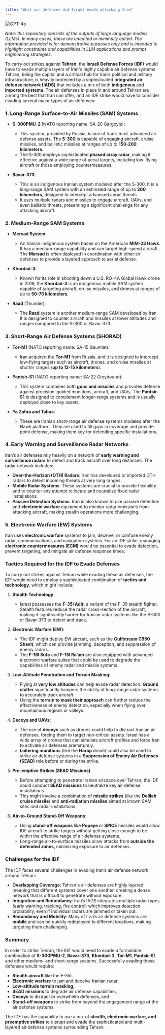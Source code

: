 ```yaml
---
title: "What air defences did Israel evade attacking Iran"
---
```

![GPT-4o](https://img.shields.io/badge/GPT--4o-3333FF?style=for-the-badge&logo=openai&logoColor=white)



*Note: this repository consists of the outputs of large language models (LLMs). In many cases, these are unedited or minimally edited. The information provided is for demonstrative purposes only and is intended to highlight constraints and capabilities in LLM applications and prompt engineering strategies.*

To carry out strikes against **Tehran**, the **Israeli Defense Forces (IDF)** would have to evade multiple layers of Iran's highly capable air defense systems. Tehran, being the capital and a critical hub for Iran’s political and military infrastructure, is heavily protected by a sophisticated **integrated air defense network (IADS)** that includes a mix of both **indigenous** and **imported systems**. The air defenses in place in and around Tehran are among the best that Iran can offer, and an IDF strike would have to consider evading several major types of air defenses:

### 1. **Long-Range Surface-to-Air Missiles (SAM) Systems**
- **S-300PMU-2** (NATO reporting name: SA-20 Gargoyle):
  - This system, provided by Russia, is one of Iran’s most advanced air defense assets. The **S-300** is capable of engaging aircraft, cruise missiles, and ballistic missiles at ranges of up to **150-200 kilometers**.
  - The S-300 employs sophisticated **phased array radar**, making it effective against a wide range of aerial targets, including low-flying aircraft or those employing countermeasures.
  
- **Bavar-373**:
  - This is an indigenous Iranian system modeled after the S-300. It is a long-range SAM system with an estimated range of up to **200 kilometers**, designed to intercept advanced aerial threats.
  - It uses multiple radars and missiles to engage aircraft, UAVs, and even ballistic threats, presenting a significant challenge for any attacking aircraft.

### 2. **Medium-Range SAM Systems**
- **Mersad System**:
  - An Iranian indigenous system based on the American **MIM-23 Hawk**. It has a medium-range capability and can target high-speed aircraft. The **Mersad** is often deployed in coordination with other air defenses to provide a layered approach to aerial defense.
  
- **Khordad-3**:
  - Known for its role in shooting down a U.S. RQ-4A Global Hawk drone in 2019, the **Khordad-3** is an indigenous mobile SAM system capable of targeting aircraft, cruise missiles, and drones at ranges of up to **50-75 kilometers**.

- **Raad** (Thunder):
  - The **Raad** system is another medium-range SAM developed by Iran. It is designed to counter aircraft and missiles at lower altitudes and ranges compared to the S-300 or Bavar-373.

### 3. **Short-Range Air Defense Systems (SHORAD)**
- **Tor-M1** (NATO reporting name: SA-15 Gauntlet):
  - Iran acquired the **Tor-M1** from Russia, and it is designed to intercept low-flying targets such as aircraft, drones, and cruise missiles at shorter ranges (**up to 12-15 kilometers**).
  
- **Pantsir-S1** (NATO reporting name: SA-22 Greyhound):
  - This system combines both **guns and missiles** and provides defense against precision-guided munitions, aircraft, and UAVs. The **Pantsir-S1** is designed to complement longer-range systems and is usually deployed close to key assets.

- **Ya Zahra and Tabas**:
  - These are Iranian short-range air defense systems modeled after the Hawk platform. They are used to fill gaps in coverage and provide point defense, making them key for defending specific installations.

### 4. **Early Warning and Surveillance Radar Networks**
Iran’s air defenses rely heavily on a network of **early warning and surveillance radars** to detect and track aircraft over long distances. The radar network includes:
- **Over-the-Horizon (OTH) Radars**: Iran has developed or imported OTH radars to detect incoming threats at very long ranges.
- **Mobile Radar Systems**: These systems are crucial to provide flexibility and to counter any attempt to locate and neutralize fixed radar installations.
- **Passive Detection Systems**: Iran is also known to use passive detection and **electronic warfare** equipment to monitor radar emissions from attacking aircraft, making stealth operations more challenging.

### 5. **Electronic Warfare (EW) Systems**
Iran uses **electronic warfare** systems to jam, deceive, or confuse enemy radar, communications, and navigation systems. For an IDF strike, managing **electronic countermeasures (ECM)** would be essential to evade detection, prevent targeting, and mitigate air defense response times.

### **Tactics Required for the IDF to Evade Defenses**
To carry out strikes against Tehran while evading these air defenses, the IDF would need to employ a sophisticated combination of **tactics and technology**, which might include:

1. **Stealth Technology**:
   - Israel possesses the **F-35I Adir**, a variant of the F-35 stealth fighter. Stealth features reduce the radar cross-section of the aircraft, making it significantly harder for Iranian radar systems like the S-300 or Bavar-373 to detect and track.
   
2. **Electronic Warfare (EW)**:
   - The IDF might deploy EW aircraft, such as the **Gulfstream G550 Shavit**, which can provide jamming, deception, and suppression of enemy radars.
   - The **F-16I Sufa** and **F-15I Ra’am** are also equipped with advanced electronic warfare suites that could be used to degrade the capabilities of enemy radar and missile systems.

3. **Low-Altitude Penetration and Terrain Masking**:
   - Flying at **very low altitudes** can help evade radar detection. **Ground clutter** significantly hampers the ability of long-range radar systems to accurately track aircraft.
   - Using the **terrain to mask their approach** can further reduce the effectiveness of enemy detection, especially when flying over mountainous regions or valleys.

4. **Decoys and UAVs**:
   - The use of **decoys** such as drones could help to distract Iranian air defenses, forcing them to target non-critical assets. Israel has a wide array of drones that can simulate aircraft profiles and force Iran to activate air defenses prematurely.
   - **Loitering munitions** (like the **Harop** drone) could also be used to strike air defense systems in a **Suppression of Enemy Air Defenses (SEAD)** role before or during the strike.

5. **Pre-emptive Strikes (SEAD Missions)**:
   - Before attempting to penetrate Iranian airspace over Tehran, the IDF could conduct **SEAD missions** to neutralize key air defense installations.
   - This might involve a combination of **missile strikes** (like the **Delilah cruise missile**) and **anti-radiation missiles** aimed at known SAM sites and radar installations.

6. **Air-to-Ground Stand-Off Weapons**:
   - Using **stand-off weapons** like **Popeye** or **SPICE** missiles would allow IDF aircraft to strike targets without getting close enough to be within the effective range of air defense systems.
   - Long-range air-to-surface missiles allow attacks from **outside the defended zones**, minimizing exposure to air defenses.

### **Challenges for the IDF**
The IDF faces several challenges in evading Iran’s air defense network around Tehran:
- **Overlapping Coverage**: Tehran's air defenses are highly layered, meaning that different systems cover one another, creating a dense network that is difficult to penetrate without exposure.
- **Integration and Redundancy**: Iran’s IADS integrates multiple radar types (early warning, tracking, fire control) which improves detection probability, even if individual radars are jammed or taken out.
- **Redundancy and Mobility**: Many of Iran’s air defense systems are **mobile** and can be quickly redeployed to different locations, making targeting them challenging.
  
### **Summary**
In order to strike Tehran, the IDF would need to evade a formidable combination of **S-300PMU-2**, **Bavar-373**, **Khordad-3**, **Tor-M1**, **Pantsir-S1**, and other medium- and short-range systems. Successfully evading these defenses would require:
- **Stealth aircraft** like the F-35I,
- **Electronic warfare** to jam and deceive Iranian radar,
- **Low-altitude terrain masking**,
- **SEAD missions** to degrade air defense capabilities,
- **Decoys** to distract or overwhelm defenses, and
- **Stand-off weapons** to strike from beyond the engagement range of the air defense systems.

The IDF has the capability to use a mix of **stealth, electronic warfare, and preemptive strikes** to disrupt and evade the sophisticated and multi-layered air defense systems surrounding Tehran.
